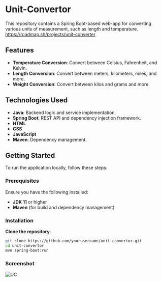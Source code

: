 # Unit-Convertor

This repository contains a Spring Boot-based web-app for converting various units of measurement, such as length and temperature. https://roadmap.sh/projects/unit-converter

## Features
- **Temperature Conversion**: Convert between Celsius, Fahrenheit, and Kelvin.
- **Length Conversion**: Convert between meters, kilometers, miles, and more.
- **Weight Conversion**: Convert between kilos and grams and more.


## Technologies Used
- **Java**: Backend logic and service implementation.
- **Spring Boot**: REST API and dependency injection framework.
- **HTML**
- **CSS**
- **JavaScript**
- **Maven**: Dependency management.

## Getting Started
To run the application locally, follow these steps:

### Prerequisites
Ensure you have the following installed:
- **JDK 11** or higher
- **Maven** (for build and dependency management)

### Installation
**Clone the repository**:
   ```bash
   git clone https://github.com/yourusername/unit-convertor.git
   cd unit-convertor
   mvn spring-boot:run
```
### Screenshot

![UC](https://github.com/user-attachments/assets/88b56a62-c075-4f64-acd7-ff6a678f1482)
